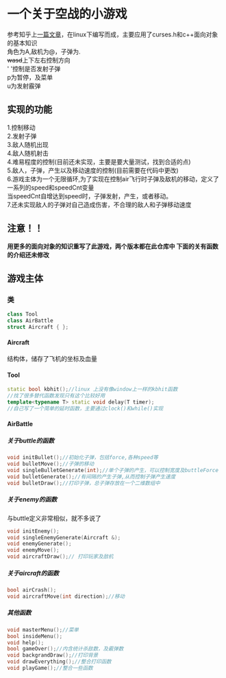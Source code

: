 # 一个关于空战的小游戏
参考知乎上[一篇文章](https://zhuanlan.zhihu.com/p/24798125)，在linux下编写而成，主要应用了curses.h和c++面向对象的基本知识  
角色为A,敌机为@，子弹为.  
~~wasd~~上下左右控制方向  
' '控制是否发射子弹  
p为暂停，及菜单  
u为发射霰弹  
## 实现的功能
1.控制移动  
2.发射子弹   
3.敌人随机出现  
4.敌人随机射击  
4.难易程度的控制(目前还未实现，主要是要大量测试，找到合适的点)  
5.敌人，子弹，产生以及移动速度的控制(目前需要在代码中更改)  
6.游戏主体为一个无限循环,为了实现在控制air飞行时子弹及敌机的移动，定义了一系列的speed和speedCnt变量  
当speedCnt自增达到speed时，子弹发射，产生，或者移动。  
7.还未实现敌人的子弹对自己造成伤害，不合理的敌人和子弹移动速度  
## 注意！！
**用更多的面向对象的知识重写了此游戏，两个版本都在此仓库中
下面的关有函数的介绍还未修改**
## 游戏主体
### 类
```c++
class Tool
class AirBattle
struct Aircraft { };
```
#### Aircraft
结构体，储存了飞机的坐标及血量
#### Tool
```c++
static bool kbhit();//linux 上没有像window上一样的kbhit函数
//找了很多替代函数发现只有这个比较好用
template<typename T> static void delay(T timer);
//自己写了一个简单的延时函数，主要通过clock()和while()实现
```
#### AirBattle
##### 关于buttle的函数
```c++
void initBullet();//初始化子弹，包括force,各种speed等
void bulletMove();//子弹的移动
void singleBulletGenerate(int);//单个子弹的产生，可以控制宽度及buttleForce
void bulletGenerate();//有间隔的产生子弹,从而控制子弹产生速度
void bulletDraw();//打印子弹，总子弹存放在一个二维数组中

```
##### 关于enemy的函数
与buttle定义非常相似，就不多说了
```c++
void initEnemy();
void singleEnemyGenerate(Aircraft &);
void enemyGenerate();
void enemyMove();
void aircraftDraw();// 打印玩家及敌机
```
##### 关于aircraft的函数
```c++
bool airCrash();
void aircraftMove(int direction);//移动
```
##### 其他函数
```c++
void masterMenu();//菜单
bool insideMenu();
void help();
bool gameOver();//内含统计杀敌数，及霰弹数
void backgrandDraw();//打印背景
void drawEverything();//整合打印函数
void playGame();//整合一些函数
```

